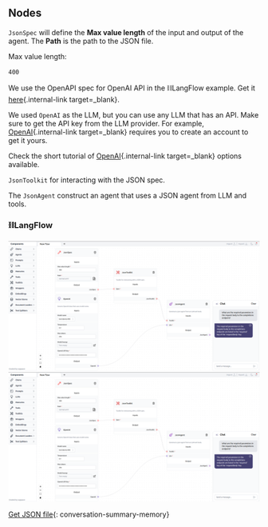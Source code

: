 ## Nodes

`JsonSpec` will define the **Max value length** of the input and output of the agent. The **Path** is the path to the JSON file.

Max value length:
``` txt
400
```
We use the OpenAPI spec for OpenAI API in the ⛓️LangFlow example. Get it [here](https://github.com/openai/openai-openapi/blob/master/openapi.yaml){.internal-link target=_blank}.

We used `OpenAI` as the LLM, but you can use any LLM that has an API. Make sure to get the API key from the LLM provider. For example, [OpenAI](https://platform.openai.com/account/api-keys){.internal-link target=_blank} requires you to create an account to get it yours.

Check the short tutorial of [OpenAI](llms.md){.internal-link target=_blank} options available.

`JsonToolkit` for interacting with the JSON spec.

The `JsonAgent` construct an agent that uses a JSON agent from LLM and tools.

### ⛓️LangFlow
![!Description](img/json-agent.png#only-dark)
![!Description](img/json-agent.png#only-light)

[Get JSON file](data/Json-agent.json){: conversation-summary-memory}